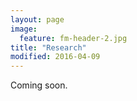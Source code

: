 ```yaml
---
layout: page
image:
  feature: fm-header-2.jpg
title: "Research"
modified: 2016-04-09
---
```


Coming soon.